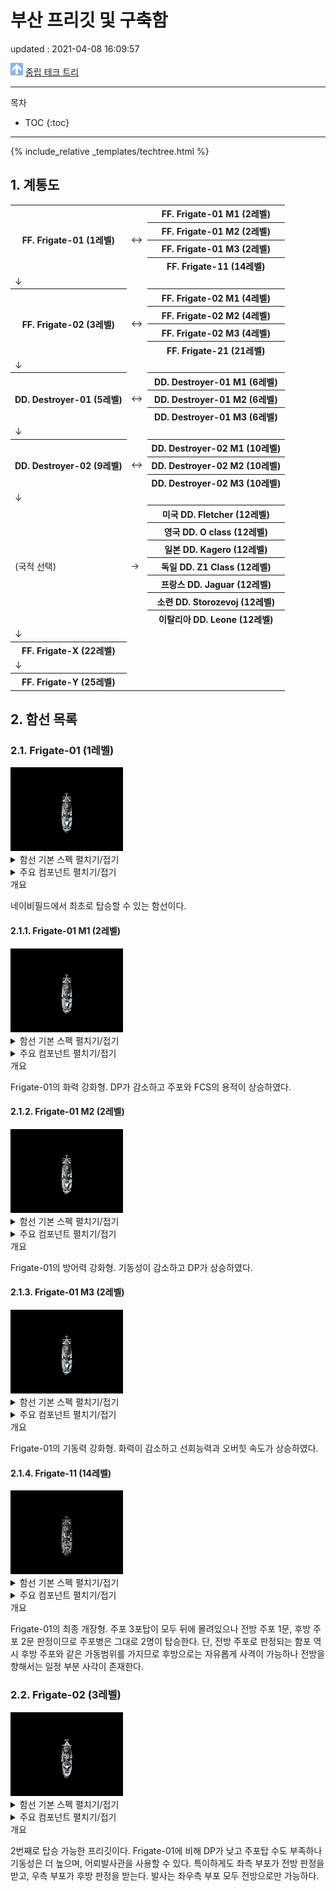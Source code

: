 # 부산 프리깃 및 구축함
<div class="update">
updated : 2021-04-08 16:09:57
</div>

<img src="../images/parenticon.png" alt="상위 문서 아이콘" id="imagemiddle">  [중립 테크 트리](neutraltree)

***

목차
* TOC
{:toc}

***

{% include_relative _templates/techtree.html %}

## 1. 계통도

<table class="busantree">
	<tr>
		<th rowspan="4">FF. Frigate-01 (1레벨)</th>
		<td rowspan="4">↔</td>
		<th>FF. Frigate-01 M1 (2레벨)</th>
	</tr>
	<tr>
		<th>FF. Frigate-01 M2 (2레벨)</th>
	</tr>
	<tr>
		<th>FF. Frigate-01 M3 (2레벨)</th>
	</tr>
	<tr>
		<th>FF. Frigate-11 (14레벨)</th>
	</tr>
	<tr>
		<td>↓</td>
		<td></td>
		<td></td>
	</tr>
	<tr>
		<th rowspan="4">FF. Frigate-02 (3레벨)</th>
		<td rowspan="4">↔</td>
		<th>FF. Frigate-02 M1 (4레벨)</th>
	</tr>
	<tr>
		<th>FF. Frigate-02 M2 (4레벨)</th>
	</tr>
	<tr>
		<th>FF. Frigate-02 M3 (4레벨)</th>
	</tr>
	<tr>
		<th>FF. Frigate-21 (21레벨)</th>
	</tr>
	<tr>
		<td>↓</td>
		<td></td>
		<td></td>
	</tr>
	<tr>
		<th rowspan="3">DD. Destroyer-01 (5레벨)</th>
		<td rowspan="3">↔</td>
		<th>DD. Destroyer-01 M1 (6레벨)</th>
	</tr>
	<tr>
		<th>DD. Destroyer-01 M2 (6레벨)</th>
	</tr>
	<tr>
		<th>DD. Destroyer-01 M3 (6레벨)</th>
	</tr>
	<tr>
		<td>↓</td>
		<td></td>
		<td></td>
	</tr>
	<tr>
		<th rowspan="3">DD. Destroyer-02 (9레벨)</th>
		<td rowspan="3">↔</td>
		<th>DD. Destroyer-02 M1 (10레벨)</th>
	</tr>
	<tr>
		<th>DD. Destroyer-02 M2 (10레벨)</th>
	</tr>
	<tr>
		<th>DD. Destroyer-02 M3 (10레벨)</th>
	</tr>
	<tr>
		<td>↓</td>
		<td></td>
		<td></td>
	</tr>
	<tr>
		<td rowspan="7">(국적 선택)</td>
		<td rowspan="7">→</td>
		<th id="treetotalusn">미국 DD. Fletcher (12레벨)</th>
	</tr>
	<tr>
		<th id="treetotalrn">영국 DD. O class (12레벨)</th>
	</tr>
	<tr>
		<th id="treetotalijn">일본 DD. Kagero (12레벨)</th>
	</tr>
	<tr>
		<th id="treetotalkm">독일 DD. Z1 Class (12레벨)</th>
	</tr>
	<tr>
		<th id="treetotalmn">프랑스 DD. Jaguar (12레벨)</th>
	</tr>
	<tr>
		<th id="treetotalsn">소련 DD. Storozevoj (12레벨)</th>
	</tr>
	<tr>
		<th id="treetotalrm">이탈리아 DD. Leone (12레벨)</th>
	</tr>
	<tr>
		<td>↓</td>
		<td></td>
		<td></td>
	</tr>
	<tr>
		<th>FF. Frigate-X (22레벨)</th>
		<td></td>
		<td></td>
	</tr>
	<tr>
		<td>↓</td>
		<td></td>
		<td></td>
	</tr>
	<tr>
		<th>FF. Frigate-Y (25레벨)</th>
		<td></td>
		<td></td>
	</tr>
</table>

## 2. 함선 목록

### 2.1. Frigate-01 (1레벨)

<img src="../images/Frigate-01.gif" alt="frigate-01.gif">

<details>
<summary>함선 기본 스펙 펼치기/접기</summary>
<p>
<table class="busanspec">
	<tr>
		<th>DP</th>
		<td>4800</td>
	</tr>
	<tr>
		<th>탑승 레벨</th>
		<td>1</td>
	</tr>
	<tr>
		<th>기본 배수량</th>
		<td>1122</td>
	</tr>
	<tr>
		<th>만재 배수량</th>
		<td>1600</td>
	</tr>
	<tr>
		<th>선회력</th>
		<td>38</td>
	</tr>
	<tr>
		<th>대미지 감소</th>
		<td>3%</td>
	</tr>
	<tr>
		<th>최대 피격 AP 대미지</th>
		<td>96</td>
	</tr>
	<tr>
		<th>함재기 동시발진 수</th>
		<td>0</td>
	</tr>
	<tr>
		<th>함재기 용적</th>
		<td>0</td>
	</tr>
	<tr>
		<th>주포병 수</th>
		<td>2</td>
	</tr>
	<tr>
		<th>부포병 수</th>
		<td>0</td>
	</tr>
	<tr>
		<th>보조병 수</th>
		<td>1</td>
	</tr>
	<tr>
		<th>가격</th>
		<td>30</td>
	</tr>
</table>
</p>
</details>

<details>
<summary>주요 컴포넌트 펼치기/접기</summary>
<p>
<table class="busancomponents">
{% include_relative _templates/gun.html %}
	<tr>
		
	</tr>
</table>

<table class="busancomponents">
{% include_relative _templates/engine.html %}
	<tr>
		
		<td>1920</td>
	</tr>
</table>

<table class="busancomponents">
{% include_relative _templates/fcs.html %}
	<tr>
		
	</tr>
</table>

</p>
</details>

<div class="paratitle">
개요
</div>

네이비필드에서 최초로 탑승할 수 있는 함선이다.

#### 2.1.1. Frigate-01 M1 (2레벨)

<img src="../images/Frigate-01-M1.gif" alt="Frigate-01-M1.gif">

<details>
<summary>함선 기본 스펙 펼치기/접기</summary>
<p>
<table class="busanspec">
	<tr>
		<th>DP</th>
		<td>4300</td>
	</tr>
	<tr>
		<th>탑승 레벨</th>
		<td>2</td>
	</tr>
	<tr>
		<th>기본 배수량</th>
		<td>1122</td>
	</tr>
	<tr>
		<th>만재 배수량</th>
		<td>1600</td>
	</tr>
	<tr>
		<th>선회력</th>
		<td>38</td>
	</tr>
	<tr>
		<th>대미지 감소</th>
		<td>2.4%</td>
	</tr>
	<tr>
		<th>최대 피격 AP 대미지</th>
		<td>96</td>
	</tr>
	<tr>
		<th>함재기 동시발진 수</th>
		<td>0</td>
	</tr>
	<tr>
		<th>함재기 용적</th>
		<td>0</td>
	</tr>
	<tr>
		<th>주포병 수</th>
		<td>2</td>
	</tr>
	<tr>
		<th>부포병 수</th>
		<td>0</td>
	</tr>
	<tr>
		<th>보조병 수</th>
		<td>1</td>
	</tr>
	<tr>
		<th>가격</th>
		<td>30</td>
	</tr>
	<tr>
		<th>개장 비용</th>
		<td>0</td>
	</tr>
</table>
</p>
</details>

<details>
<summary>주요 컴포넌트 펼치기/접기</summary>
<p>
<table class="busancomponents">
	{% include_relative _templates/gun.html %}
	<tr>
		
	</tr>
</table>	

<table class="busancomponents">
	{% include_relative _templates/engine.html %}
	<tr>
		
		<td>1720</td>
	</tr>
</table>

<table class="busancomponents">
{% include_relative _templates/fcs.html %}
	<tr>
		
	</tr>
</table>

</p>
</details>

<div class="paratitle">
개요
</div>

Frigate-01의 화력 강화형. DP가 감소하고 주포와 FCS의 용적이 상승하였다.

#### 2.1.2. Frigate-01 M2 (2레벨)

<img src="../images/Frigate-01-M2.gif" alt="Frigate-01-M2.gif">

<details>
<summary>함선 기본 스펙 펼치기/접기</summary>
<p>
<table class="busanspec">
	<tr>
		<th>DP</th>
		<td>5300</td>
	</tr>
	<tr>
		<th>탑승 레벨</th>
		<td>2</td>
	</tr>
	<tr>
		<th>기본 배수량</th>
		<td>1122</td>
	</tr>
	<tr>
		<th>만재 배수량</th>
		<td>1600</td>
	</tr>
	<tr>
		<th>선회력</th>
		<td>30</td>
	</tr>
	<tr>
		<th>대미지 감소</th>
		<td>3.6%</td>
	</tr>
	<tr>
		<th>최대 피격 AP 대미지</th>
		<td>96</td>
	</tr>
	<tr>
		<th>함재기 동시발진 수</th>
		<td>0</td>
	</tr>
	<tr>
		<th>함재기 용적</th>
		<td>0</td>
	</tr>
	<tr>
		<th>주포병 수</th>
		<td>2</td>
	</tr>
	<tr>
		<th>부포병 수</th>
		<td>0</td>
	</tr>
	<tr>
		<th>보조병 수</th>
		<td>1</td>
	</tr>
	<tr>
		<th>가격</th>
		<td>30</td>
	</tr>
	<tr>
		<th>개장 비용</th>
		<td>0</td>
	</tr>
</table>
</p>
</details>

<details>
<summary>주요 컴포넌트 펼치기/접기</summary>
<p>
<table class="busancomponents">
	<tr>
		<th>주요 주포</th>
		<th>포문 수</th>
		<th>최대 고각</th>
		<th>기본 연사 속도(초)</th>
		<th>무게(톤)</th>
		<th>제한 레벨</th>
		<th>필요 병종</th>
	</tr>
	<tr>
		
	</tr>
</table>	

<table class="busancomponents">
	<tr>
		<th>주요 엔진</th>
		<th>오버힛 지속시간(초)</th>
		<th>무게(톤)</th>
		<th>오버힛 가능 최소 DP</th>
	</tr>
	<tr>
		
		<td>2120</td>
	</tr>
</table>

<table class="busancomponents">
	<tr>
		<th>FCS</th>
		<th>명중 보너스</th>
		<th>착탄 보정 거리</th>
		<th>어뢰 탐지 거리</th>
		<th>무게(톤)</th>
	</tr>
	<tr>
		
	</tr>
</table>

</p>
</details>

<div class="paratitle">
개요
</div>

Frigate-01의 방어력 강화형. 기동성이 감소하고 DP가 상승하였다.

#### 2.1.3. Frigate-01 M3 (2레벨)

<img src="../images/Frigate-01-M3.gif" alt="Frigate-01-M3.gif">

<details>
<summary>함선 기본 스펙 펼치기/접기</summary>
<p>
<table class="busanspec">
	<tr>
		<th>DP</th>
		<td>4800</td>
	</tr>
	<tr>
		<th>탑승 레벨</th>
		<td>2</td>
	</tr>
	<tr>
		<th>기본 배수량</th>
		<td>1122</td>
	</tr>
	<tr>
		<th>만재 배수량</th>
		<td>1600</td>
	</tr>
	<tr>
		<th>선회력</th>
		<td>46</td>
	</tr>
	<tr>
		<th>대미지 감소</th>
		<td>3%</td>
	</tr>
	<tr>
		<th>최대 피격 AP 대미지</th>
		<td>96</td>
	</tr>
	<tr>
		<th>함재기 동시발진 수</th>
		<td>0</td>
	</tr>
	<tr>
		<th>함재기 용적</th>
		<td>0</td>
	</tr>
	<tr>
		<th>주포병 수</th>
		<td>2</td>
	</tr>
	<tr>
		<th>부포병 수</th>
		<td>0</td>
	</tr>
	<tr>
		<th>보조병 수</th>
		<td>1</td>
	</tr>
	<tr>
		<th>가격</th>
		<td>30</td>
	</tr>
	<tr>
		<th>개장 비용</th>
		<td>0</td>
	</tr>
</table>

</p>
</details>

<details>
<summary>주요 컴포넌트 펼치기/접기</summary>
<p>
<table class="busancomponents">
	<tr>
		<th>주요 주포</th>
		<th>포문 수</th>
		<th>최대 고각</th>
		<th>기본 연사 속도(초)</th>
		<th>무게(톤)</th>
		<th>제한 레벨</th>
		<th>필요 병종</th>
	</tr>
	<tr>
		
	</tr>
</table>	

<table class="busancomponents">
	<tr>
		<th>주요 엔진</th>
		<th>오버힛 지속시간(초)</th>
		<th>무게(톤)</th>
		<th>오버힛 가능 최소 DP</th>
	</tr>
	<tr>
		
		<td>1920</td>
	</tr>
</table>

<table class="busancomponents">
{% include_relative _templates/fcs.html %}
	<tr>
		
	</tr>
</table>

</p>
</details>

<div class="paratitle">
개요
</div>

Frigate-01의 기동력 강화형. 화력이 감소하고 선회능력과 오버힛 속도가 상승하였다.

#### 2.1.4. Frigate-11 (14레벨)

<img src="../images/Frigate-11.gif" alt="Frigate-11.gif">

<details>
<summary>함선 기본 스펙 펼치기/접기</summary>
<p>
<table class="busanspec">
	<tr>
		<th>DP</th>
		<td>5400</td>
	</tr>
	<tr>
		<th>탑승 레벨</th>
		<td>14</td>
	</tr>
	<tr>
		<th>기본 배수량</th>
		<td>1306</td>
	</tr>
	<tr>
		<th>만재 배수량</th>
		<td>1900</td>
	</tr>
	<tr>
		<th>선회력</th>
		<td>36</td>
	</tr>
	<tr>
		<th>대미지 감소</th>
		<td>4%</td>
	</tr>
	<tr>
		<th>최대 피격 AP 대미지</th>
		<td>114</td>
	</tr>
	<tr>
		<th>함재기 동시발진 수</th>
		<td>0</td>
	</tr>
	<tr>
		<th>함재기 용적</th>
		<td>0</td>
	</tr>
	<tr>
		<th>주포병 수</th>
		<td>2</td>
	</tr>
	<tr>
		<th>부포병 수</th>
		<td>0</td>
	</tr>
	<tr>
		<th>보조병 수</th>
		<td>2</td>
	</tr>
	<tr>
		<th>가격</th>
		<td>30</td>
	</tr>
	<tr>
		<th>개장 비용</th>
		<td>5770</td>
	</tr>
</table>
</p>
</details>

<details>
<summary>주요 컴포넌트 펼치기/접기</summary>
<p>
<table class="busancomponents">
	<tr>
		<th>주요 주포</th>
		<th>포문 수</th>
		<th>최대 고각</th>
		<th>기본 연사 속도(초)</th>
		<th>무게(톤)</th>
		<th>제한 레벨</th>
		<th>필요 병종</th>
	</tr>
	<tr>
		
	</tr>
	<tr>
		
	</tr>
</table>

<table class="busancomponents">
	<tr>
		<th>주요 엔진</th>
		<th>오버힛 지속시간(초)</th>
		<th>무게(톤)</th>
		<th>오버힛 가능 최소 DP</th>
	</tr>
	<tr>
		
		<td>2160</td>
	</tr>
</table>

<table class="busancomponents">
{% include_relative _templates/fcs.html %}
	<tr>
		
	</tr>
</table>

</p>
</details>

<div class="paratitle">
개요
</div>

Frigate-01의 최종 개장형. 주포 3포탑이 모두 뒤에 몰려있으나 전방 주포 1문, 후방 주포 2문 판정이므로 주포병은 그대로 2명이 탑승한다. 단, 전방 주포로 판정되는 함포 역시 후방 주포와 같은 가동범위를 가지므로 후방으로는 자유롭게 사격이 가능하나 전방을 향해서는 일정 부분 사각이 존재한다.

### 2.2. Frigate-02 (3레벨)

<img src="../images/Frigate-02.gif" alt="Frigate-02.gif">

<details>
<summary>함선 기본 스펙 펼치기/접기</summary>
<p>
<table class="busanspec">
	<tr>
		<th>DP</th>
		<td>4200</td>
	</tr>
	<tr>
		<th>탑승 레벨</th>
		<td>3</td>
	</tr>
	<tr>
		<th>기본 배수량</th>
		<td>1043</td>
	</tr>
	<tr>
		<th>만재 배수량</th>
		<td>1650</td>
	</tr>
	<tr>
		<th>선회력</th>
		<td>41</td>
	</tr>
	<tr>
		<th>대미지 감소</th>
		<td>5%</td>
	</tr>
	<tr>
		<th>최대 피격 AP 대미지</th>
		<td>99</td>
	</tr>
	<tr>
		<th>함재기 동시발진 수</th>
		<td>0</td>
	</tr>
	<tr>
		<th>함재기 용적</th>
		<td>0</td>
	</tr>
	<tr>
		<th>주포병 수</th>
		<td>2</td>
	</tr>
	<tr>
		<th>부포병 수</th>
		<td>2</td>
	</tr>
	<tr>
		<th>보조병 수</th>
		<td>0</td>
	</tr>
	<tr>
		<th>가격</th>
		<td>30</td>
	</tr>
	<tr>
		<th>개장 비용</th>
		<td>0</td>
	</tr>
</table>
</p>
</details>

<details>
<summary>주요 컴포넌트 펼치기/접기</summary>
<p>
<table class="busancomponents">
	<tr>
		<th>주요 주포</th>
		<th>포문 수</th>
		<th>최대 고각</th>
		<th>기본 연사 속도(초)</th>
		<th>무게(톤)</th>
		<th>제한 레벨</th>
		<th>필요 병종</th>
	</tr>
	<tr>
		
	</tr>
</table>	

<table class="busancomponents">
	<tr>
		<th rowspan="2">주요 어뢰 발사관</th>
		<th rowspan="2">연장</th>
		<th rowspan="2">기본 연사 속도(초)</th>
		<th colspan="2">어뢰 속도</th>
		<th colspan="2">어뢰 사정거리</th>
		<th rowspan="2">무게(톤)</th>
		<th rowspan="2">제한 레벨</th>
		<th rowspan="2">필요 병종</th>
	</tr>
	<tr>
		<th>저속</th>
		<th>고속</th>
		<th>저속</th>
		<th>고속</th>
	</tr>
	<tr>
		
	</tr>
</table>

<table class="busancomponents">
	<tr>
		<th>주요 엔진</th>
		<th>오버힛 지속시간(초)</th>
		<th>무게(톤)</th>
		<th>오버힛 가능 최소 DP</th>
	</tr>
	<tr>
		
		<td>1680</td>
	</tr>
</table>

<table class="busancomponents">
{% include_relative _templates/fcs.html %}
	<tr>
		
	</tr>
</table>

</p>
</details>

<div class="paratitle">
개요
</div>

2번째로 탑승 가능한 프리깃이다. Frigate-01에 비해 DP가 낮고 주포탑 수도 부족하나 기동성은 더 높으며, 어뢰발사관을 사용할 수 있다. 특이하게도 좌측 부포가 전방 판정을 받고, 우측 부포가 후방 판정을 받는다. 발사는 좌우측 부포 모두 전방으로만 가능하다.
